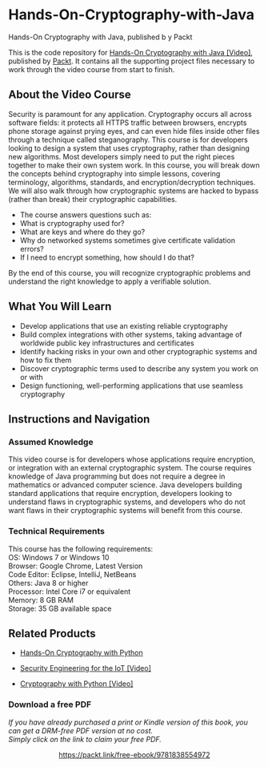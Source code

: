 # Hands-On-Cryptography-with-Java
Hands-On Cryptography with Java, published b y Packt

This is the code repository for [Hands-On Cryptography with Java [Video]](https://www.packtpub.com/application-development/hands-cryptography-java-video), published by [Packt](https://www.packtpub.com/?utm_source=github). It contains all the supporting project files necessary to work through the video course from start to finish.
## About the Video Course
Security is paramount for any application. Cryptography occurs all across software fields: it protects all HTTPS traffic between browsers, encrypts phone storage against prying eyes, and can even hide files inside other files through a technique called steganography. This course is for developers looking to design a system that uses cryptography, rather than designing new algorithms. Most developers simply need to put the right pieces together to make their own system work.
In this course, you will break down the concepts behind cryptography into simple lessons, covering terminology, algorithms, standards, and encryption/decryption techniques. We will also walk through how cryptographic systems are hacked to bypass (rather than break) their cryptographic capabilities. 
<DIV class=book-info-will-learn-text>
<UL>
<LI>The course answers questions such as:
<LI>What is cryptography used for?
<LI>What are keys and where do they go?
<LI>Why do networked systems sometimes give certificate validation errors?
<LI>If I need to encrypt something, how should I do that?
</LI></UL></DIV>
By the end of this course, you will recognize cryptographic problems and understand the right knowledge to apply a verifiable solution.

<H2>What You Will Learn</H2>
<DIV class=book-info-will-learn-text>
<UL>
<LI>Develop applications that use an existing reliable cryptography
<LI>Build complex integrations with other systems, taking advantage of worldwide public key infrastructures and certificates
<LI>Identify hacking risks in your own and other cryptographic systems and how to fix them
<LI>Discover cryptographic terms used to describe any system you work on or with
<LI>Design functioning, well-performing applications that use seamless cryptography
</LI></UL></DIV>

## Instructions and Navigation
### Assumed Knowledge
This video course is for developers whose applications require encryption, or integration with an external cryptographic system. The course requires knowledge of Java programming but does not require a degree in mathematics or advanced computer science.
Java developers building standard applications that require encryption, developers looking to understand flaws in cryptographic systems, and developers who do not want flaws in their cryptographic systems will benefit from this course.
### Technical Requirements
This course has the following requirements:<br/>
OS: Windows 7 or Windows 10<br/>
Browser: Google Chrome, Latest Version<br/>
Code Editor: Eclipse, IntelliJ, NetBeans<br/>
Others: Java 8 or higher<br/>
Processor: Intel Core i7 or equivalent<br/>
Memory: 8 GB RAM<br/>
Storage: 35 GB available space<br/>






## Related Products
* [Hands-On Cryptography with Python](https://www.packtpub.com/networking-and-servers/hands-cryptography-python)

* [Security Engineering for the IoT [Video]](https://www.packtpub.com/networking-and-servers/security-engineering-iot-video)

* [Cryptography with Python [Video]](https://www.packtpub.com/networking-and-servers/cryptography-python-video)
### Download a free PDF

 <i>If you have already purchased a print or Kindle version of this book, you can get a DRM-free PDF version at no cost.<br>Simply click on the link to claim your free PDF.</i>
<p align="center"> <a href="https://packt.link/free-ebook/9781838554972">https://packt.link/free-ebook/9781838554972 </a> </p>
